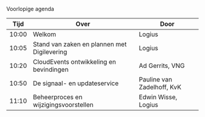 Voorlopige agenda

|  Tijd  | Over                                         | Door                       |
|--------|----------------------------------------------|----------------------------|
|  10:00 | Welkom                                       | Logius                     |
|  10:05 | Stand van zaken en plannen met Digilevering  | Logius                     |
|  10:20 | CloudEvents ontwikkeling en bevindingen      | Ad Gerrits, VNG            |
|  10:50 | De signaal- en updateservice                 | Pauline van Zadelhoff, KvK |
|  11:10 | Beheerproces en wijzigingsvoorstellen        | Edwin Wisse, Logius        |
